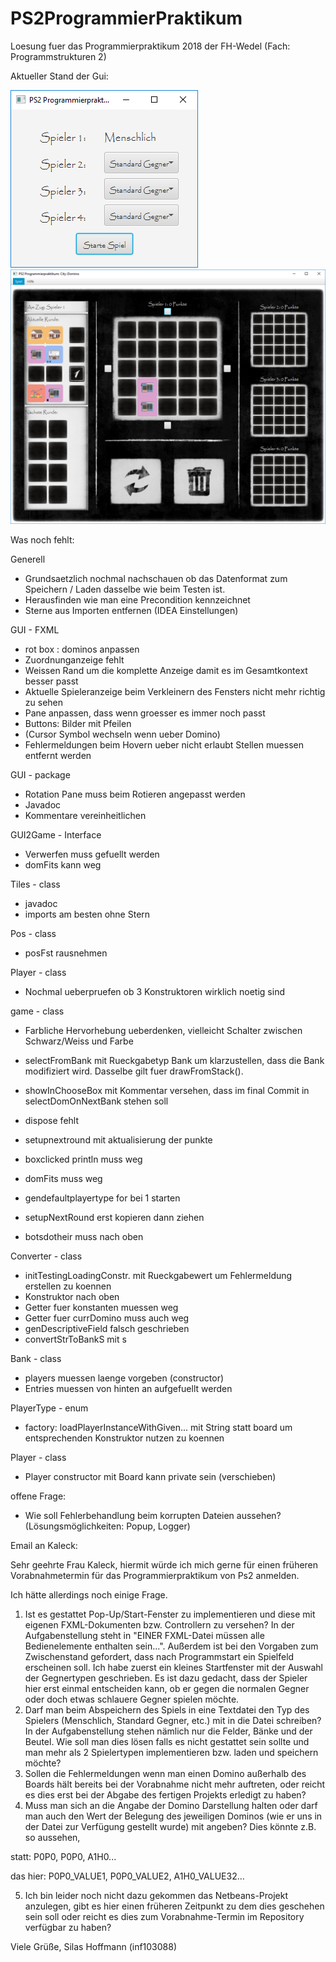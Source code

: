 # PS2ProgrammierPraktikum
Loesung fuer das Programmierpraktikum 2018 der FH-Wedel (Fach: Programmstrukturen 2)

Aktueller Stand der Gui:


![alt text](https://github.com/derMacon/PS2ProgrammierPraktikum/blob/master/otherDocs/GUIScreenshot/Intro240918.png)
![alt text](https://github.com/derMacon/PS2ProgrammierPraktikum/blob/master/otherDocs/GUIScreenshot/290918.png)


Was noch fehlt: 

Generell
- Grundsaetzlich nochmal nachschauen ob das Datenformat zum Speichern / Laden dasselbe wie beim Testen ist.
- Herausfinden wie man eine Precondition kennzeichnet
- Sterne aus Importen entfernen (IDEA Einstellungen)

GUI - FXML
- rot box : dominos anpassen
- Zuordnunganzeige fehlt
- Weissen Rand um die komplette Anzeige damit es im Gesamtkontext besser passt
- Aktuelle Spieleranzeige beim Verkleinern des Fensters nicht mehr richtig zu sehen
- Pane anpassen, dass wenn groesser es immer noch passt
- Buttons: Bilder mit Pfeilen
- (Cursor Symbol wechseln wenn ueber Domino)
- Fehlermeldungen beim Hovern ueber nicht erlaubt Stellen muessen entfernt werden

GUI - package
- Rotation Pane muss beim Rotieren angepasst werden
- Javadoc
- Kommentare vereinheitlichen

GUI2Game - Interface
- Verwerfen muss gefuellt werden
- domFits kann weg

Tiles - class
- javadoc
- imports am besten ohne Stern

Pos - class
- posFst rausnehmen

Player - class 
- Nochmal ueberpruefen ob 3 Konstruktoren wirklich noetig sind



game - class
- Farbliche Hervorhebung ueberdenken, vielleicht Schalter zwischen Schwarz/Weiss und Farbe
- selectFromBank mit Rueckgabetyp Bank um klarzustellen, dass die Bank modifiziert wird. Dasselbe gilt fuer drawFromStack().
- showInChooseBox mit Kommentar versehen, dass im final Commit in selectDomOnNextBank stehen soll

- dispose fehlt
- setupnextround mit aktualisierung der punkte
- boxclicked println muss weg
- domFits muss weg
- gendefaultplayertype for bei 1 starten
- setupNextRound erst kopieren dann ziehen
- botsdotheir muss nach oben

Converter - class
- initTestingLoadingConstr. mit Rueckgabewert um Fehlermeldung erstellen zu koennen
- Konstruktor nach oben
- Getter fuer konstanten muessen weg
- Getter fuer currDomino muss auch weg 
- genDescriptiveField falsch geschrieben
- convertStrToBankS mit s

Bank - class 
- players muessen laenge vorgeben (constructor)
- Entries muessen von hinten an aufgefuellt werden


PlayerType - enum
- factory: loadPlayerInstanceWithGiven... mit String statt board um entsprechenden Konstruktor nutzen zu koennen

Player - class
- Player constructor mit Board kann private sein (verschieben)

offene Frage:
- Wie soll Fehlerbehandlung beim korrupten Dateien aussehen? (Lösungsmöglichkeiten: Popup, Logger)



Email an Kaleck: 

Sehr geehrte Frau Kaleck, 
hiermit würde ich mich gerne für einen früheren Vorabnahmetermin für das Programmierpraktikum von Ps2 anmelden.

Ich hätte allerdings noch einige Frage. 

1. Ist es gestattet Pop-Up/Start-Fenster zu implementieren und diese mit eigenen FXML-Dokumenten bzw. Controllern zu versehen? In der Aufgabenstellung steht in "EINER FXML-Datei müssen alle Bedienelemente enthalten sein...". Außerdem ist bei den Vorgaben zum Zwischenstand gefordert, dass nach Programmstart ein Spielfeld erscheinen soll. Ich habe zuerst ein kleines Startfenster mit der Auswahl der Gegnertypen geschrieben. Es ist dazu gedacht, dass der Spieler hier erst einmal entscheiden kann, ob er gegen die normalen Gegner oder doch etwas schlauere Gegner spielen möchte. 
2. Darf man beim Abspeichern des Spiels in eine Textdatei den Typ des Spielers (Menschlich, Standard Gegner, etc.) mit in die Datei schreiben? In der Aufgabenstellung stehen nämlich nur die Felder, Bänke und der Beutel. Wie soll man dies lösen falls es nicht gestattet sein sollte und man mehr als 2 Spielertypen implementieren bzw. laden und speichern möchte?
3. Sollen die Fehlermeldungen wenn man einen Domino außerhalb des Boards hält bereits bei der Vorabnahme nicht mehr auftreten, oder reicht es dies erst bei der Abgabe des fertigen Projekts erledigt zu haben?
4. Muss man sich an die Angabe der Domino Darstellung halten oder darf man auch den Wert der Belegung des jeweiligen Dominos (wie er uns in der Datei zur Verfügung gestellt wurde) mit angeben? Dies könnte z.B. so aussehen,

statt:
<Beutel>
P0P0, P0P0, A1H0...

das hier:
<Beutel>
P0P0_VALUE1, P0P0_VALUE2, A1H0_VALUE32...

5. Ich bin leider noch nicht dazu gekommen das Netbeans-Projekt anzulegen, gibt es hier einen früheren Zeitpunkt zu dem dies geschehen sein soll oder reicht es dies zum Vorabnahme-Termin im Repository verfügbar zu haben?

Viele Grüße, 
Silas Hoffmann (inf103088)
